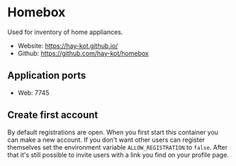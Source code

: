 # Homebox

Used for inventory of home appliances.

- Website: https://hay-kot.github.io/
- Github: https://github.com/hay-kot/homebox

## Application ports

- Web: 7745

## Create first account

By default registrations are open. When you first start this container you can make a new account. If you don't want other users can register themselves set the environment variable `ALLOW_REGISTRATION` to `false`. After that it's still possible to invite users with a link you find on your profile page.
